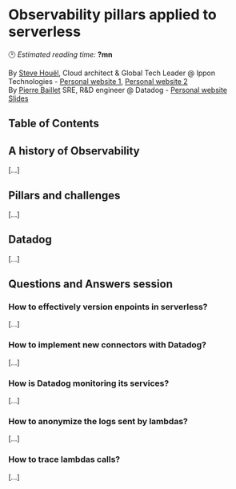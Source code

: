# Observability pillars applied to serverless
🕑 *Estimated reading time:* **?mn**

By [Steve Houël](https://twitter.com/SteveHouel), Cloud architect & Global Tech Leader @ Ippon Technologies - [Personal website 1](http://www.steve-houel.fr/),  [Personal website 2](https://www.steve-houel.com/)  
By [Pierre Baillet](https://twitter.com/octplane) SRE, R&D engineer @ Datadog - [Personal website](https://oct.zoy.org/)  
[Slides](https://www.slideshare.net/SteveHouel/observability-pillars-applied-to-serverless)

## Table of Contents

## A history of Observability

[...]

## Pillars and challenges

[...]

## Datadog

[...]

## Questions and Answers session

### How to effectively version enpoints in serverless?

[...]

### How to implement new connectors with Datadog?

[...]

### How is Datadog monitoring its services?

[...]

### How to anonymize the logs sent by lambdas?

[...]

### How to trace lambdas calls?

[...]